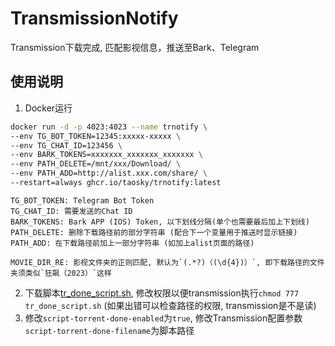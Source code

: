 # TransmissionNotify
Transmission下载完成, 匹配影视信息，推送至Bark、Telegram

## 使用说明
1. Docker运行
```bash
docker run -d -p 4023:4023 --name trnotify \
--env TG_BOT_TOKEN=12345:xxxxx-xxxxx \
--env TG_CHAT_ID=123456 \
--env BARK_TOKENS=xxxxxxx_xxxxxxx_xxxxxxx \
--env PATH_DELETE=/mnt/xxx/Download/ \
--env PATH_ADD=http://alist.xxx.com/share/ \
--restart=always ghcr.io/taosky/trnotify:latest
```
    TG_BOT_TOKEN: Telegram Bot Token
    TG_CHAT_ID: 需要发送的Chat ID
    BARK_TOKENS: Bark APP (IOS) Token, 以下划线分隔(单个也需要最后加上下划线)
    PATH_DELETE: 删除下载路径前的部分字符串 (配合下一个变量用于推送时显示链接)
    PATH_ADD: 在下载路径前加上一部分字符串 (如加上alist页面的路径)

    MOVIE_DIR_RE: 影视文件夹的正则匹配, 默认为`(.*?)（(\d{4})）`, 即下载路径的文件夹须类似`狂飙（2023）`这样

2. 下载脚本[tr_done_script.sh](https://raw.githubusercontent.com/Taosky/TrNotify/master/tr_done_script.sh), 修改权限以便transmission执行`chmod 777 tr_done_script.sh` (如果出错可以检查路径的权限, transmission是不是读)
3. 修改`script-torrent-done-enabled`为`true`, 修改Transmission配置参数`script-torrent-done-filename`为脚本路径
